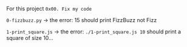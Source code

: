 For this project `0x00. Fix my code`


`0-fizzbuzz.py` -> the error: 15 should print FizzBuzz not Fizz


`1-print_square.js` -> the error: `./1-print_square.js 10` should print a square of size 10…
